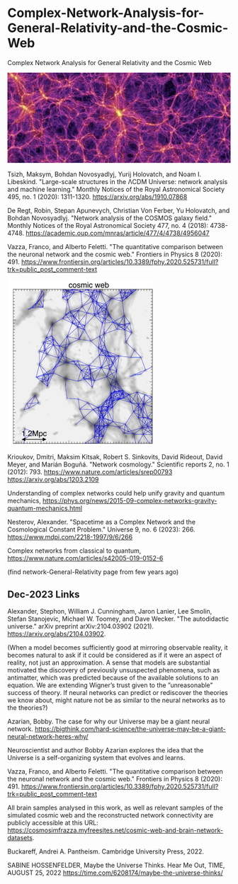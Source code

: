 # Complex-Network-Analysis-for-General-Relativity-and-the-Cosmic-Web
Complex Network Analysis for General Relativity and the Cosmic Web

![](img/cosmic_web.png)

Tsizh, Maksym, Bohdan Novosyadlyj, Yurij Holovatch, and Noam I. Libeskind. 
"Large-scale structures in the ΛCDM Universe: network analysis and machine learning." 
Monthly Notices of the Royal Astronomical Society 495, no. 1 (2020): 1311-1320. https://arxiv.org/abs/1910.07868

De Regt, Robin, Stepan Apunevych, Christian Von Ferber, Yu Holovatch, and Bohdan Novosyadlyj. 
"Network analysis of the COSMOS galaxy field." Monthly Notices of the Royal Astronomical Society 
477, no. 4 (2018): 4738-4748. https://academic.oup.com/mnras/article/477/4/4738/4956047

Vazza, Franco, and Alberto Feletti. "The quantitative comparison between the neuronal network and the cosmic web."
 Frontiers in Physics 8 (2020): 491.  https://www.frontiersin.org/articles/10.3389/fphy.2020.525731/full?trk=public_post_comment-text

![](img/cosmic_web_Network.png)

Krioukov, Dmitri, Maksim Kitsak, Robert S. Sinkovits, David Rideout, David Meyer, and Marián Boguñá. 
"Network cosmology." Scientific reports 2, no. 1 (2012): 793. https://www.nature.com/articles/srep00793 https://arxiv.org/abs/1203.2109

Understanding of complex networks could help unify gravity and quantum mechanics, https://phys.org/news/2015-09-complex-networks-gravity-quantum-mechanics.html

Nesterov, Alexander. "Spacetime as a Complex Network and the Cosmological Constant Problem." Universe 9, no. 6 (2023): 266.
https://www.mdpi.com/2218-1997/9/6/266

Complex networks from classical to quantum, https://www.nature.com/articles/s42005-019-0152-6

(find network-General-Relativity page from few years ago)

## Dec-2023 Links

Alexander, Stephon, William J. Cunningham, Jaron Lanier, Lee Smolin, Stefan Stanojevic, Michael W. Toomey, and Dave Wecker. "The autodidactic universe." arXiv preprint arXiv:2104.03902 (2021).
https://arxiv.org/abs/2104.03902.     

(When a model becomes sufficiently good at mirroring observable reality, it becomes natural to ask if it could be considered as if it were an aspect of reality, not just an approximation. A sense that models are substantial motivated the discovery of
previously unsuspected phenomena, such as antimatter, which was predicted because
of the available solutions to an equation. We are extending Wigner’s trust given to
the ”unreasonable” success of theory. If neural networks can predict or rediscover
the theories we know about, might nature not be as similar to the neural networks as
to the theories?)   

Azarian, Bobby. The case for why our Universe may be a giant neural network. https://bigthink.com/hard-science/the-universe-may-be-a-giant-neural-network-heres-why/

Neuroscientist and author Bobby Azarian explores the idea that the Universe is a self-organizing system that evolves and learns.

Vazza, Franco, and Alberto Feletti. "The quantitative comparison between the neuronal network and the cosmic web." Frontiers in Physics 8 (2020): 491.
https://www.frontiersin.org/articles/10.3389/fphy.2020.525731/full?trk=public_post_comment-text

All brain samples analysed in this work, as well as relevant samples of the simulated cosmic web 
and the reconstructed network connectivity are publicly accessible at 
this URL: https://cosmosimfrazza.myfreesites.net/cosmic-web-and-brain-network-datasets.     

Buckareff, Andrei A. Pantheism. Cambridge University Press, 2022.

SABINE HOSSENFELDER, Maybe the Universe Thinks. Hear Me Out, TIME, AUGUST 25, 2022
https://time.com/6208174/maybe-the-universe-thinks/
